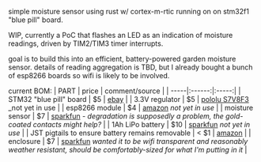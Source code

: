 simple moisture sensor using rust w/ cortex-m-rtic running on on stm32f1 "blue pill" board.

WIP, currently a PoC that flashes an LED as an indication of moisture readings, driven by TIM2/TIM3 timer interrupts.

goal is to build this into an efficient, battery-powered garden moisture sensor. details of reading aggregation is TBD, but I already bought a bunch of esp8266 boards so wifi is likely to be involved.


current BOM:
| PART | price | comment/source |
| -----|:------:|:-----:|
| STM32 "blue pill" board | $5 | [ebay](https://www.ebay.com/itm/292145343898) |
| 3.3V regulator | $5 | [pololu S7V8F3](https://www.pololu.com/product/2122) _not yet in use |
| esp8266 module | $4 | [amazon](https://www.amazon.com/dp/B01N98BTRH) _not yet in use_  |
| moisture sensor | $7 | [sparkfun](https://www.sparkfun.com/products/13637) - _degradation is supposedly a problem, the gold-coated contacts might help?_ |
| 1Ah LiPo battery | $10 | [sparkfun](https://www.sparkfun.com/products/13813) _not yet in use_ |
| JST pigtails to ensure battery remains removable | < $1 | [amazon](https://www.amazon.com/dp/B07N2LYY7Q/) |
| enclosure | $7 | [sparkfun](https://www.sparkfun.com/products/16734) _wanted it to be wifi transparent and reasonably weather resistant, should be comfortably-sized for what I'm putting in it_ |

